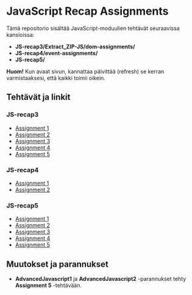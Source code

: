 # JavaScript Recap Assignments

Tämä repositorio sisältää JavaScript-moduulien tehtävät seuraavissa kansioissa:
- **JS-recap3/Extract_ZIP-JS/dom-assignments/**
- **JS-recap4/event-assignments/**
- **JS-recap5/**

**Huom!** Kun avaat sivun, kannattaa päivittää (refresh) se kerran varmistaaksesi, että kaikki toimii oikein.

## Tehtävät ja linkit

### JS-recap3
- [Assignment 1](https://users.metropolia.fi/~ottopar/Web-week2/JS-recap3/Extract_ZIP-JS/dom-assignments/t1/t1.html)
- [Assignment 2](https://users.metropolia.fi/~ottopar/Web-week2/JS-recap3/Extract_ZIP-JS/dom-assignments/t2/t2.html)
- [Assignment 3](https://users.metropolia.fi/~ottopar/Web-week2/JS-recap3/Extract_ZIP-JS/dom-assignments/t3/t3.html)
- [Assignment 4](https://users.metropolia.fi/~ottopar/Web-week2/JS-recap3/Extract_ZIP-JS/dom-assignments/t4/t4.html)
- [Assignment 5](https://users.metropolia.fi/~ottopar/Web-week2/JS-recap3/Extract_ZIP-JS/dom-assignments/t5/t5.html)

### JS-recap4
- [Assignment 1](https://users.metropolia.fi/~ottopar/Web-week2/JS-recap4/event-assignments/t1/t1.html)
- [Assignment 2](https://users.metropolia.fi/~ottopar/Web-week2/JS-recap4/event-assignments/t2/t2.html)

### JS-recap5
- [Assignment 1](https://users.metropolia.fi/~ottopar/Web-week2/JS-recap5/Assignment1/Assignment1.html)
- [Assignment 2](https://users.metropolia.fi/~ottopar/Web-week2/JS-recap5/Assignment2/assingment2.html)
- [Assignment 3](https://users.metropolia.fi/~ottopar/Web-week2/JS-recap5/Assignment3/assignment3.html)
- [Assignment 4](https://users.metropolia.fi/~ottopar/Web-week2/JS-recap5/Assignment4/assignment4.html)
- [Assignment 5](https://users.metropolia.fi/~ottopar/Web-week2/JS-recap5/Assignment5/assignment5.html)

## Muutokset ja parannukset
- **AdvancedJavascript1** ja **AdvancedJavascript2** -parannukset tehty **Assignment 5** -tehtävään.

